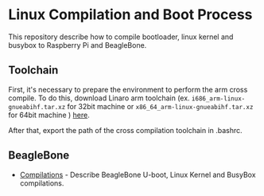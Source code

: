 # Linux Compilation and Boot Process
This repository describe how to compile bootloader, linux kernel and busybox to Raspberry Pi and BeagleBone.

## Toolchain
First, it's necessary to prepare the environment to perform the arm cross compile. To do this, download Linaro arm toolchain (ex. ``i686_arm-linux-gnueabihf.tar.xz`` for 32bit machine or ``x86_64_arm-linux-gnueabihf.tar.xz`` for 64bit machine ) [here](https://releases.linaro.org/components/toolchain/binaries/latest-7/arm-linux-gnueabihf/).

After that, export the path of the cross compilation toolchain in .bashrc.


## BeagleBone
- [Compilations](https://github.com/thalestas/boot-and-compile-process/blob/master/beaglebone/bb_compilations.md) - Describe BeagleBone U-boot, Linux Kernel and BusyBox compilations.
